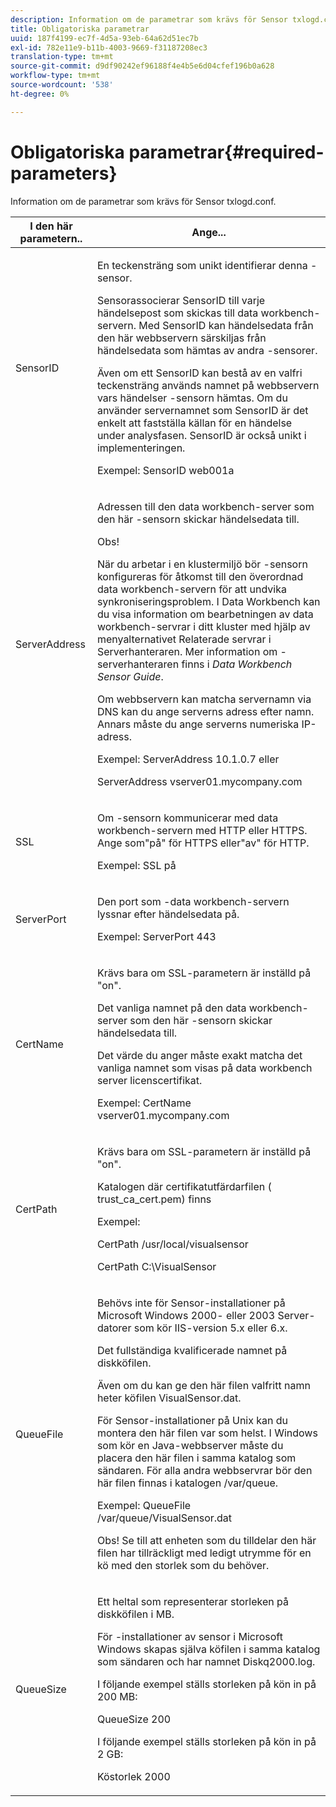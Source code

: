 ```yaml
---
description: Information om de parametrar som krävs för Sensor txlogd.conf.
title: Obligatoriska parametrar
uuid: 187f4199-ec7f-4d5a-93eb-64a62d51ec7b
exl-id: 782e11e9-b11b-4003-9669-f31187208ec3
translation-type: tm+mt
source-git-commit: d9df90242ef96188f4e4b5e6d04cfef196b0a628
workflow-type: tm+mt
source-wordcount: '538'
ht-degree: 0%

---
```


# Obligatoriska parametrar{#required-parameters}

Information om de parametrar som krävs för Sensor txlogd.conf.

<table id="table_69CFE10A3707403F9793137B128E706A"> 
 <thead> 
  <tr> 
   <th colname="col1" class="entry"> I den här parametern.. </th> 
   <th colname="col2" class="entry"> Ange... </th> 
  </tr> 
 </thead>
 <tbody> 
  <tr> 
   <td colname="col1"> SensorID </td> 
   <td colname="col2"> <p>En teckensträng som unikt identifierar denna <span class="wintitle">-sensor</span>. </p> <p> <span class="wintitle"> Sensorassocierar </span> SensorID till varje händelsepost som skickas till  <span class="keyword"> data workbench-servern</span>. Med SensorID kan händelsedata från den här webbservern särskiljas från händelsedata som hämtas av andra <span class="wintitle">-sensorer</span>. </p> <p>Även om ett SensorID kan bestå av en valfri teckensträng används namnet på webbservern vars händelser <span class="wintitle">-sensorn</span> hämtas. Om du använder servernamnet som SensorID är det enkelt att fastställa källan för en händelse under analysfasen. SensorID är också unikt i implementeringen. </p> <p>Exempel: <span class="filepath"> SensorID web001a</span> </p> </td> 
  </tr> 
  <tr> 
   <td colname="col1"> ServerAddress </td> 
   <td colname="col2"> <p>Adressen till den <span class="keyword"> data workbench-server</span> som den här <span class="wintitle">-sensorn</span> skickar händelsedata till. </p> <p>Obs!  <p>När du arbetar i en klustermiljö bör <span class="wintitle">-sensorn</span> konfigureras för åtkomst till den överordnad <span class="keyword"> data workbench-servern</span> för att undvika synkroniseringsproblem. I Data Workbench kan du visa information om bearbetningen av <span class="keyword"> data workbench-servrar</span> i ditt kluster med hjälp av menyalternativet Relaterade servrar i <span class="wintitle"> Serverhanteraren</span>. Mer information om <span class="wintitle">-serverhanteraren</span> finns i <i><span class="keyword"> Data Workbench</span><span class="wintitle"> Sensor</span> Guide</i>. </p> <p>Om webbservern kan matcha servernamn via DNS kan du ange serverns adress efter namn. Annars måste du ange serverns numeriska IP-adress. </p> <p>Exempel: <span class="filepath"> ServerAddress 10.1.0.7</span> eller </p> <p> <span class="filepath"> ServerAddress vserver01.mycompany.com</span> </p> </p> </td> 
  </tr> 
  <tr> 
   <td colname="col1"> SSL </td> 
   <td colname="col2"> <p>Om <span class="wintitle">-sensorn</span> kommunicerar med <span class="keyword"> data workbench-servern</span> med HTTP eller HTTPS. Ange som"på" för HTTPS eller"av" för HTTP. </p> <p>Exempel: <span class="filepath"> SSL på</span> </p> </td> 
  </tr> 
  <tr> 
   <td colname="col1"> ServerPort </td> 
   <td colname="col2"> <p>Den port som <span class="keyword">-data workbench-servern</span> lyssnar efter händelsedata på. </p> <p>Exempel: <span class="filepath"> ServerPort 443</span> </p> </td> 
  </tr> 
  <tr> 
   <td colname="col1"> CertName </td> 
   <td colname="col2"> <p>Krävs bara om SSL-parametern är inställd på "on". </p> <p>Det vanliga namnet på den <span class="keyword"> data workbench-server</span> som den här <span class="wintitle">-sensorn</span> skickar händelsedata till. </p> <p>Det värde du anger måste exakt matcha det vanliga namnet som visas på <span class="keyword"> data workbench server</span> licenscertifikat. </p> <p>Exempel: <span class="filepath"> CertName vserver01.mycompany.com</span> </p> </td> 
  </tr> 
  <tr> 
   <td colname="col1"> CertPath </td> 
   <td colname="col2"> <p>Krävs bara om SSL-parametern är inställd på "on". </p> <p>Katalogen där certifikatutfärdarfilen (<span class="filepath"> trust_ca_cert.pem</span>) finns </p> <p>Exempel: </p> <p> <span class="filepath"> CertPath /usr/local/visualsensor</span> </p> <p> <span class="filepath"> CertPath C:\VisualSensor</span> </p> </td> 
  </tr> 
  <tr> 
   <td colname="col1"> QueueFile </td> 
   <td colname="col2"> <p>Behövs inte för <span class="wintitle"> Sensor</span>-installationer på Microsoft Windows 2000- eller 2003 Server-datorer som kör IIS-version 5.x eller 6.x. </p> <p>Det fullständiga kvalificerade namnet på diskköfilen. </p> <p>Även om du kan ge den här filen valfritt namn heter köfilen <span class="filepath"> VisualSensor.dat</span>. </p> <p>För <span class="wintitle"> Sensor</span>-installationer på Unix kan du montera den här filen var som helst. I Windows som kör en Java-webbserver måste du placera den här filen i samma katalog som sändaren. För alla andra webbservrar bör den här filen finnas i katalogen /var/queue. </p> <p>Exempel: <span class="filepath"> QueueFile /var/queue/VisualSensor.dat</span> </p> <p> <p>Obs!  Se till att enheten som du tilldelar den här filen har tillräckligt med ledigt utrymme för en kö med den storlek som du behöver. </p> </p> </td> 
  </tr> 
  <tr> 
   <td colname="col1"> QueueSize </td> 
   <td colname="col2"> <p>Ett heltal som representerar storleken på diskköfilen i MB. </p> <p>För <span class="wintitle">-installationer av sensor</span> i Microsoft Windows skapas själva köfilen i samma katalog som sändaren och har namnet <span class="filepath"> Diskq2000.log</span>. </p> <p>I följande exempel ställs storleken på kön in på 200 MB: </p> <p>QueueSize 200 </p> <p>I följande exempel ställs storleken på kön in på 2 GB: </p> <p>Köstorlek 2000 </p> </td> 
  </tr> 
 </tbody> 
</table>
